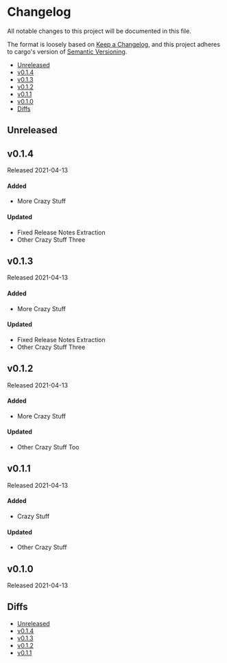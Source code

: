 # Changelog

All notable changes to this project will be documented in this file.

The format is loosely based on [Keep a Changelog](https://keepachangelog.com/en/1.0.0/),
and this project adheres to cargo's version of [Semantic Versioning](https://semver.org/spec/v2.0.0.html).

- [Unreleased](#unreleased)
- [v0.1.4](#v014)
- [v0.1.3](#v013)
- [v0.1.2](#v012)
- [v0.1.1](#v011)
- [v0.1.0](#v010)
- [Diffs](#diffs)

## Unreleased

## v0.1.4

Released 2021-04-13

#### Added
- More Crazy Stuff

#### Updated
- Fixed Release Notes Extraction
- Other Crazy Stuff Three

## v0.1.3

Released 2021-04-13

#### Added
- More Crazy Stuff

#### Updated
- Fixed Release Notes Extraction
- Other Crazy Stuff Three

## v0.1.2

Released 2021-04-13

#### Added
- More Crazy Stuff

#### Updated
- Other Crazy Stuff Too

## v0.1.1

Released 2021-04-13

#### Added
- Crazy Stuff

#### Updated
- Other Crazy Stuff

## v0.1.0

Released 2021-04-13

## Diffs

- [Unreleased](https://github.com/cwfitzgerald/generate-test2/compare/v0.1.4...HEAD)
- [v0.1.4](https://github.com/cwfitzgerald/generate-test2/compare/v0.1.3...v0.1.4)
- [v0.1.3](https://github.com/cwfitzgerald/generate-test2/compare/v0.1.2...v0.1.3)
- [v0.1.2](https://github.com/cwfitzgerald/generate-test2/compare/v0.1.1...v0.1.2)
- [v0.1.1](https://github.com/cwfitzgerald/generate-test2/compare/v0.1.0...v0.1.1)

